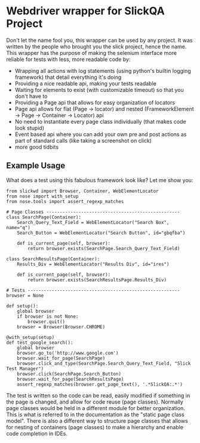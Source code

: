 Webdriver wrapper for SlickQA Project
=====================================

Don't let the name fool you, this wrapper can be used by any project.  It was written by the people who brought you
the slick project, hence the name.  This wrapper has the purpose of making the selenium interface more reliable
for tests with less, more readable code by:

  * Wrapping all actions with log statements (using python's builtin logging framework) that detail everything it's doing
  * Providing a nice readable api, making your tests readable
  * Waiting for elements to exist (with customizable timeout) so that you don't have to
  * Providing a Page api that allows for easy organization of locators
  * Page api allows for flat (Page -> locator) and nested (FrameworkElement -> Page -> Container -> Locator) api
  * No need to instantiate every page class individually (that makes code look stupid)
  * Event based api where you can add your own pre and post actions as part of standard calls (like taking a screenshot on click)
  * more good tidbits


Example Usage
-------------

What does a test using this fabulous framework look like?  Let me show you:

    from slickwd import Browser, Container, WebElementLocator
    from nose import with_setup
    from nose.tools import assert_regexp_matches

    # Page Classes --------------------------------------------------
    class SearchPage(Container):
        Search_Query_Text_Field = WebElementLocator("Search Box", name="q")
        Search_Button = WebElementLocator("Search Button", id="gbqfba")

        def is_current_page(self, browser):
            return browser.exists(SearchPage.Search_Query_Text_Field)

    class SearchResultsPage(Container):
        Results_Div = WebElementLocator("Results Div", id="ires")

        def is_current_page(self, browser):
            return browser.exists(SearchResultsPage.Results_Div)

    # Tests ---------------------------------------------------------
    browser = None

    def setup():
        global browser
        if browser is not None:
            browser.quit()
        browser = Browser(Browser.CHROME)

    @with_setup(setup)    
    def test_google_search():
        global browser
        browser.go_to('http://www.google.com')
        browser.wait_for_page(SearchPage)
        browser.click_and_type(SearchPage.Search_Query_Text_Field, "Slick Test Manager")
        browser.click(SearchPage.Search_Button)
        browser.wait_for_page(SearchResultsPage)
        assert_regexp_matches(browser.get_page_text(), '.*SlickQA:.*')


The test is written so the code can be read, easily modified if something in the page is changed,
and allow for code reuse (page classes).  Normally page classes would be held in a different module
for better organization.  This is what is referred to in the documentation as the "static page class
model".  There is also a different way to structure page classes that allows for nesting of containers
(page classes) to make a hierarchy and enable code completion in IDEs.

